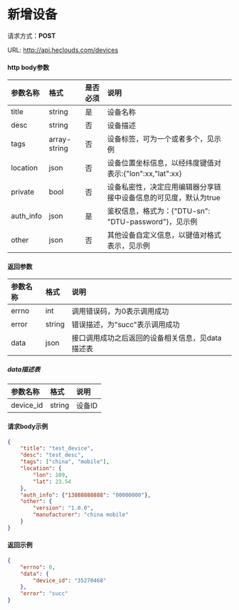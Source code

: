 # 新增设备

请求方式：**POST**

URL: http://api.heclouds.com/devices


#### http body参数
参数名称 | 格式 | 是否必须 | 说明
:- | :- | :- | :- 
title | string | 是 | 设备名称
desc | string | 否 | 设备描述
tags | array-string | 否 | 设备标签，可为一个或者多个，见示例
location | json | 否 | 设备位置坐标信息，以经纬度键值对表示:{"lon":xx,"lat":xx}
private | bool | 否 | 设备私密性，决定应用编辑器分享链接中设备信息的可见度，默认为true
auth_info | json | 是 | 鉴权信息，格式为：{"DTU-sn": "DTU-password"}，见示例
other | json | 否 | 其他设备自定义信息，以键值对格式表示，见示例

#### 返回参数
参数名称 | 格式 | 说明
:- | :- | :- 
errno | int | 调用错误码，为0表示调用成功
error | string | 错误描述，为"succ"表示调用成功
data | json | 接口调用成功之后返回的设备相关信息，见data描述表

##### data描述表
参数名称 | 格式 |  说明
:- | :- | :- 
device_id | string | 设备ID 

#### 请求body示例
```json
{
	"title": "test_device",
	"desc": "test_desc",
	"tags": ["china", "mobile"],
	"location": {
		"lon": 109,
		"lat": 23.54
	},
	"auth_info": {"13888888888": "00000000"},
	"other": {
		"version": "1.0.0",
		"manufacturer": "china mobile"
	}
}
```

#### 返回示例
```json
{
	"errno": 0,
	"data": {
		"device_id": "35270468"
	},
	"error": "succ"
}
```
